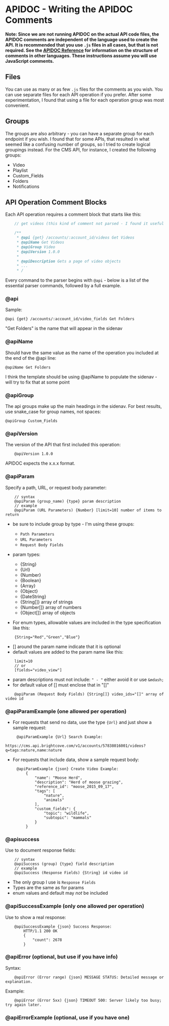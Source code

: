 # APIDOC - Writing the APIDOC Comments

**Note: Since we are not running APIDOC on the actual API code files, the APIDOC comments are independent of the language used to create the API. It is recommended that you use `.js` files in all cases, but that is not required. See the [APIDOC Reference](http://apidocjs.com/) for information on the structure of comments in other languages. These instructions assume you will use JavaScript comments.**

## Files

You can use as many or as few `.js` files for the comments as you wish. You can use separate files for each API operation if you prefer. After some experimentation, I found that using a file for each operation group was most convenient.

## Groups

The groups are also arbitrary - you can have a separate group for each endpoint if you wish. I found that for some APIs, that resulted in what seemed like a confusing number of groups, so I tried to create logical groupings instead. For the CMS API, for instance, I created the following groups:

* Video
* Playlist
* Custom_Fields
* Folders
* Notifications

## API Operation Comment Blocks

Each API operation requires a comment block that starts like this:

```js
    // get videos (this kind of comment not parsed - I found it useful for finding blocks in long files)

    /**
     * @api {get} /accounts/:account_id/videos Get Videos
     * @apiName Get Videos
     * @apiGroup Video
     * @apiVersion 1.0.0
     *
     * @apiDescription Gets a page of video objects
     * ...
     * /
```

Every command to the parser begins with `@api` - below is a list of the essential parser commands, followed by a full example.

### @api

Sample:

    @api {get} /accounts/:account_id/video_fields Get Folders

"Get Folders" is the name that will appear in the sidenav

### @apiName

Should have the same value as the name of the operation you included at the end of the @api line:

    @apiName Get Folders

I think the template should be using @apiName to populate the sidenav - will try to fix that at some point

### @apiGroup

The api groups make up the main headings in the sidenav. For best results, use snake_case for group names, not spaces:

    @apiGroup Custom_Fields

### @apiVersion

The version of the API that first included this operation:
```
    @apiVersion 1.0.0
```
APIDOC expects the x.x.x format.

### @apiParam

Specify a path, URL, or request body parameter:
```
    // syntax
    @apiParam (group_name) {type} param description
    // example
    @apiParam (URL Parameters) {Number} [limit=10] number of items to return
```
* be sure to include group by type - I'm using these groups:
    - `Path Parameters`
    - `URL Parameters`
    - `Request Body Fields`
* param types:
    - {String}
    - {Url}
    - {Number}
    - {Boolean}
    - {Array}
    - {Object}
    - {DateString}
    - {String[]} array of strings
    - {Number[]} array of numbers
    - {Object[]} array of objects

* For enum types, allowable values are included in the type specification like this:
```
    {String="Red","Green","Blue"}
```
* [] around the param name indicate that it is optional
* default values are added to the param name like this:
```
    limit=10
    // or
    [fields="video_view"]
```
- param descriptions must not include: `" - "` either avoid it or use `&mdash;`
- for default value of [] must enclose that in "[]"
```
    @apiParam (Request Body Fields) {String[]} video_ids="[]" array of video id
```
### @apiParamExample (one allowed per operation)

* For requests that send no data, use the type `{Url}` and just show a sample request:
```
     @apiParamExample {Url} Search Example:
         https://cms.api.brightcove.com/v1/accounts/57838016001/videos?q=tags:nature,name:nature
```

* For requests that include data, show a sample request body:
```
     @apiParamExample {json} Create Video Example:
         {
             "name": "Moose Herd",
             "description": "Herd of moose grazing",
             "reference_id": "moose_2015_09_17",
             "tags": [
                 "nature",
                 "animals"
             ],
             "custom_fields": {
                 "topic": "wildlife",
                 "subtopic": "mammals"
             }
         }
```

### @apisuccess

Use to document response fields:

```
    // syntax
    @apiSuccess (group) {type} field description
    // example
    @apiSuccess (Response Fields) {String} id video id
```
* The only group I use is `Response Fields`
* Types are the same as for params
* enum values and default may *not* be included

### @apiSuccessExample (only one allowed per operation)


Use to show a real response:
```
    @apiSuccessExample {json} Success Response:
        HTTP/1.1 200 OK
        {
            "count": 2678
        }
```

### @apiError (optional, but use if you have info)

Syntax:
```
    @apiError (Error range) {json} MESSAGE STATUS: Detailed message or explanation.
```
Example:
```
    @apiError (Error 5xx) {json} TIMEOUT 500: Server likely too busy; try again later.
```

### @apiErrorExample (optional, use if you have one)
